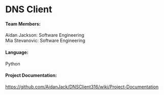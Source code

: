 # DNS Client

#### Team Members:
Aidan Jackson: Software Engineering <br>
Mia Stevanovic: Software Engineering

#### Language:
Python

#### Project Documentation:
https://github.com/AidanJack/DNSClient316/wiki/Project-Documentation
